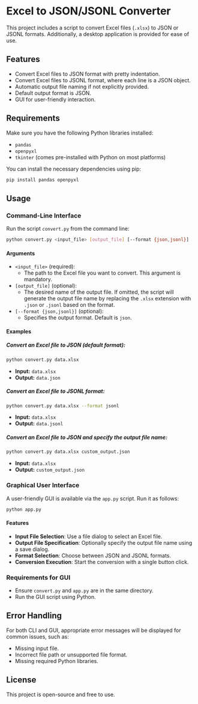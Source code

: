 # Excel to JSON/JSONL Converter

This project includes a script to convert Excel files (`.xlsx`) to JSON or JSONL formats. Additionally, a desktop application is provided for ease of use.

## Features
- Convert Excel files to JSON format with pretty indentation.
- Convert Excel files to JSONL format, where each line is a JSON object.
- Automatic output file naming if not explicitly provided.
- Default output format is JSON.
- GUI for user-friendly interaction.

## Requirements

Make sure you have the following Python libraries installed:

- `pandas`
- `openpyxl`
- `tkinter` (comes pre-installed with Python on most platforms)

You can install the necessary dependencies using pip:

```bash
pip install pandas openpyxl
```

## Usage

### Command-Line Interface

Run the script `convert.py` from the command line:

```bash
python convert.py <input_file> [output_file] [--format {json,jsonl}]
```

#### Arguments
- `<input_file>` (required):
  - The path to the Excel file you want to convert. This argument is mandatory.
- `[output_file]` (optional):
  - The desired name of the output file. If omitted, the script will generate the output file name by replacing the `.xlsx` extension with `.json` or `.jsonl` based on the format.
- `[--format {json,jsonl}]` (optional):
  - Specifies the output format. Default is `json`.

#### Examples

##### Convert an Excel file to JSON (default format):
```bash
python convert.py data.xlsx
```
- **Input:** `data.xlsx`
- **Output:** `data.json`

##### Convert an Excel file to JSONL format:
```bash
python convert.py data.xlsx --format jsonl
```
- **Input:** `data.xlsx`
- **Output:** `data.jsonl`

##### Convert an Excel file to JSON and specify the output file name:
```bash
python convert.py data.xlsx custom_output.json
```
- **Input:** `data.xlsx`
- **Output:** `custom_output.json`

### Graphical User Interface

A user-friendly GUI is available via the `app.py` script. Run it as follows:

```bash
python app.py
```

#### Features
- **Input File Selection**: Use a file dialog to select an Excel file.
- **Output File Specification**: Optionally specify the output file name using a save dialog.
- **Format Selection**: Choose between JSON and JSONL formats.
- **Conversion Execution**: Start the conversion with a single button click.

### Requirements for GUI
- Ensure `convert.py` and `app.py` are in the same directory.
- Run the GUI script using Python.

## Error Handling
For both CLI and GUI, appropriate error messages will be displayed for common issues, such as:
- Missing input file.
- Incorrect file path or unsupported file format.
- Missing required Python libraries.

## License
This project is open-source and free to use.


